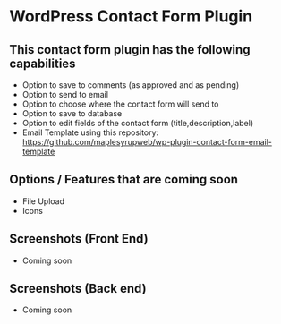 # WordPress Contact Form Plugin

## This contact form plugin has the following capabilities
- Option to save to comments (as approved and as pending)
- Option to send to email
- Option to choose where the contact form will send to
- Option to save to database
- Option to edit fields of the contact form (title,description,label)
- Email Template using this repository: https://github.com/maplesyrupweb/wp-plugin-contact-form-email-template

## Options / Features that are coming soon
- File Upload
- Icons

## Screenshots (Front End)

- Coming soon

## Screenshots (Back end)
- Coming soon

